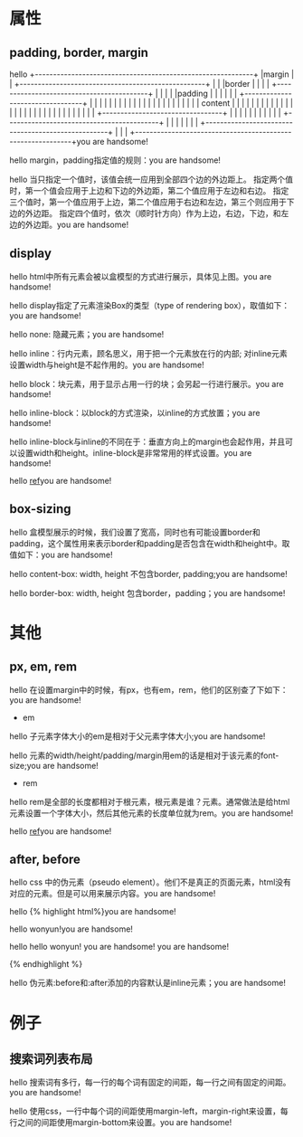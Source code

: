 # 属性

## padding, border, margin

+------------------------------------------------------------+
|margin                                                      |
|   +---------------------------------------------------+    |
|   |border                                             |    |
|   |   +------------------------------------------+    |    |
|   |   |padding                                   |    |    |
|   |   |   +---------------------------------+    |    |    |
|   |   |   |                                 |    |    |    |
|   |   |   |                                 |    |    |    |
|   |   |   |            content              |    |    |    |
|   |   |   |                                 |    |    |    |
|   |   |   |                                 |    |    |    |
|   |   |   |                                 |    |    |    |
|   |   |   +---------------------------------+    |    |    |
|   |   |                                          |    |    |
|   |   +------------------------------------------+    |    |
|   |                                                   |    |
|   +---------------------------------------------------+    |
|                                                            |
+------------------------------------------------------------+

margin，padding指定值的规则：

当只指定一个值时，该值会统一应用到全部四个边的外边距上。
指定两个值时，第一个值会应用于上边和下边的外边距，第二个值应用于左边和右边。
指定三个值时，第一个值应用于上边，第二个值应用于右边和左边，第三个则应用于下边的外边距。
指定四个值时，依次（顺时针方向）作为上边，右边，下边，和左边的外边距。

## display

html中所有元素会被以盒模型的方式进行展示，具体见上图。

display指定了元素渲染Box的类型（type of rendering box），取值如下：

none: 隐藏元素；

inline：行内元素，顾名思义，用于把一个元素放在行的内部; 对inline元素设置width与height是不起作用的。

block：块元素，用于显示占用一行的块；会另起一行进行展示。

inline-block：以block的方式渲染，以inline的方式放置；

inline-block与inline的不同在于：垂直方向上的margin也会起作用，并且可以设置width和height。inline-block是非常常用的样式设置。

[ref](https://zhuanlan.zhihu.com/p/22005235)

## box-sizing

盒模型展示的时候，我们设置了宽高，同时也有可能设置border和padding，这个属性用来表示border和padding是否包含在width和height中。取值如下：

content-box: width, height 不包含border, padding;

border-box: width, height 包含border，padding；

# 其他

## px, em, rem

在设置margin中的时候，有px，也有em，rem，他们的区别查了下如下：

- em

子元素字体大小的em是相对于父元素字体大小;

元素的width/height/padding/margin用em的话是相对于该元素的font-size;

- rem

rem是全部的长度都相对于根元素，根元素是谁？<html>元素。通常做法是给html元素设置一个字体大小，然后其他元素的长度单位就为rem。

[ref](https://zhuanlan.zhihu.com/p/94369298)

## after, before

css 中的伪元素（pseudo element）。他们不是真正的页面元素，html没有对应的元素。但是可以用来展示内容。

{% highlight html%}
<p>wonyun!</p>
<style>
	p:before{content: "hello "}
	p:after{content: "you are handsome!"}
</style>

<!-- 等价于 -->

<p>
	<span>hello </span>
	wonyun!
	<span> you are handsome!</span>
</p>
{% endhighlight %}

伪元素:before和:after添加的内容默认是inline元素；

# 例子

## 搜索词列表布局

搜索词有多行，每一行的每个词有固定的间距，每一行之间有固定的间距。

使用css，一行中每个词的间距使用margin-left，margin-right来设置，每行之间的间距使用margin-bottom来设置。
